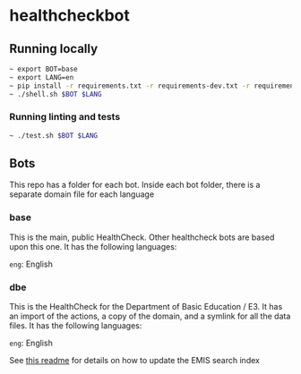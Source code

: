 # healthcheckbot

## Running locally
```bash
~ export BOT=base
~ export LANG=en
~ pip install -r requirements.txt -r requirements-dev.txt -r requirements-actions.txt
~ ./shell.sh $BOT $LANG
```

### Running linting and tests
```bash
~ ./test.sh $BOT $LANG
```

## Bots
This repo has a folder for each bot.
Inside each bot folder, there is a separate domain file for each language

### base
This is the main, public HealthCheck. Other healthcheck bots are based upon this one.
It has the following languages:

`eng`: English


### dbe
This is the HealthCheck for the Department of Basic Education / E3. 
It has an import of the actions, a copy of the domain, and a symlink for all the data
files.
It has the following languages:

`eng`: English

See [this readme](dbe/actions/README.md) for details on how to update the EMIS search index
